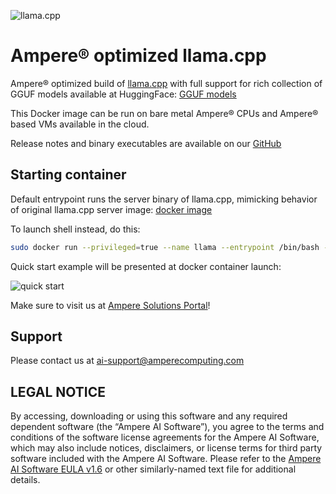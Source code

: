![llama.cpp](https://user-images.githubusercontent.com/1991296/230134379-7181e485-c521-4d23-a0d6-f7b3b61ba524.png "llama.cpp")
# Ampere® optimized llama.cpp
Ampere® optimized build of [llama.cpp](https://github.com/ggerganov/llama.cpp?tab=readme-ov-file#llamacpp) with full support for rich collection of GGUF models available at HuggingFace: [GGUF models](https://huggingface.co/models?search=gguf)

This Docker image can be run on bare metal Ampere® CPUs and Ampere® based VMs available in the cloud.

Release notes and binary executables are available on our [GitHub](https://github.com/AmpereComputingAI/llama.cpp/releases)

## Starting container
Default entrypoint runs the server binary of llama.cpp, mimicking behavior of original llama.cpp server image: [docker image](https://github.com/ggerganov/llama.cpp/blob/master/.devops/server.Dockerfile)

To launch shell instead, do this:

```bash
sudo docker run --privileged=true --name llama --entrypoint /bin/bash -it amperecomputingai/llama.cpp:latest
```
Quick start example will be presented at docker container launch:

![quick start](https://ampereaimodelzoo.s3.eu-central-1.amazonaws.com/pictures/Screenshot+2024-04-30+at+22.37.13.png "quick start")

Make sure to visit us at [Ampere Solutions Portal](https://solutions.amperecomputing.com/solutions/ampere-ai)!

## Support

Please contact us at <ai-support@amperecomputing.com>

## LEGAL NOTICE
By accessing, downloading or using this software and any required dependent software (the “Ampere AI Software”), you agree to the terms and conditions of the software license agreements for the Ampere AI Software, which may also include notices, disclaimers, or license terms for third party software included with the Ampere AI Software. Please refer to the [Ampere AI Software EULA v1.6](https://ampereaidevelop.s3.eu-central-1.amazonaws.com/Ampere+AI+Software+EULA+-+v1.6.pdf) or other similarly-named text file for additional details.
